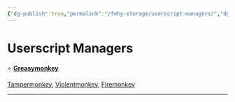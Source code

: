 ```yaml
---
{"dg-publish":true,"permalink":"/fmhy-storage/userscript-managers/","dgShowBacklinks":true,"dgShowLocalGraph":true}
---
```


# Userscript Managers

⭐ **[Greasymonkey](https://www.greasespot.net/)**

[Tampermonkey](https://www.tampermonkey.net/), [Violentmonkey](https://violentmonkey.github.io/), [Firemonkey](https://addons.mozilla.org/en-US/firefox/addon/firemonkey/)

***